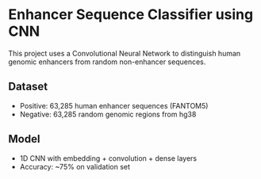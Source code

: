 # Enhancer Sequence Classifier using CNN

This project uses a Convolutional Neural Network to distinguish human genomic enhancers from random non-enhancer sequences.

## Dataset
- Positive: 63,285 human enhancer sequences (FANTOM5)
- Negative: 63,285 random genomic regions from hg38

## Model
- 1D CNN with embedding + convolution + dense layers
- Accuracy: ~75% on validation set


